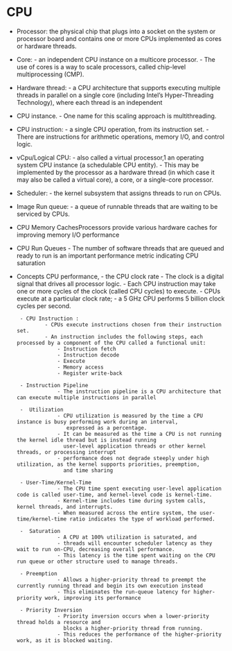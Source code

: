
# CPU 

 - Processor: the physical chip that plugs into a socket on the system or processor board and 
              contains one or more CPUs implemented as cores or hardware threads.
 
 - Core: 
            - an independent CPU instance on a multicore processor. 
            - The use of cores is a way to scale processors, called chip-level multiprocessing (CMP). 
 
 - Hardware thread: 
            - a CPU architecture that supports executing multiple threads in parallel
              on a single core (including Intel’s Hyper-Threading Technology), where each thread is an independent 
 
 - CPU instance.
            - One name for this scaling approach is multithreading. 
 
 - CPU instruction: 
            - a single CPU operation, from its instruction set. 
            - There are instructions for arithmetic operations, memory I/O, and control logic. 
 
 - vCpu/Logical CPU: 
            - also called a virtual processor,1 an operating system CPU instance (a schedulable CPU entity). 
            - This may be implemented by the processor as a hardware thread 
              (in which case it may also be called a virtual core), a core, or a single-core processor.

 - Scheduler:
            - the kernel subsystem that assigns threads to run on CPUs.

 - Image Run queue: 
            - a queue of runnable threads that are waiting to be serviced by CPUs. 


- CPU Memory CachesProcessors provide various hardware caches for improving memory I/O performance

- CPU Run Queues
           - The number of software threads that are queued and ready to
             run is an important performance metric indicating CPU saturation
              

 - Concepts CPU performance, 
        - the CPU clock rate 
                - The clock is a digital signal that drives all processor logic. 
                - Each CPU instruction may take one or more cycles of the clock (called CPU cycles) to execute. 
                - CPUs execute at a particular clock rate; 
                        - a 5 GHz CPU performs 5 billion clock cycles per second.

        - CPU Instruction :
                - CPUs execute instructions chosen from their instruction set. 
                - An instruction includes the following steps, each processed by a component of the CPU called a functional unit:
                    - Instruction fetch
                    - Instruction decode
                    - Execute
                    - Memory access
                    - Register write-back

        - Instruction Pipeline
                    - The instruction pipeline is a CPU architecture that can execute multiple instructions in parallel

        -  Utilization
                    - CPU utilization is measured by the time a CPU instance is busy performing work during an interval,
                       expressed as a percentage. 
                    - It can be measured as the time a CPU is not running the kernel idle thread but is instead running 
                      user-level application threads or other kernel threads, or processing interrupt
                    - performance does not degrade steeply under high utilization, as the kernel supports priorities, preemption, 
                      and time sharing

        - User-Time/Kernel-Time
                    - The CPU time spent executing user-level application code is called user-time, and kernel-level code is kernel-time. 
                    - Kernel-time includes time during system calls, kernel threads, and interrupts. 
                    - When measured across the entire system, the user-time/kernel-time ratio indicates the type of workload performed.

        -  Saturation
                    - A CPU at 100% utilization is saturated, and 
                    - threads will encounter scheduler latency as they wait to run on-CPU, decreasing overall performance. 
                    - This latency is the time spent waiting on the CPU run queue or other structure used to manage threads.

        - Preemption
                    - Allows a higher-priority thread to preempt the currently running thread and begin its own execution instead 
                    - This eliminates the run-queue latency for higher-priority work, improving its performance
                    
        - Priority Inversion
                    - Priority inversion occurs when a lower-priority thread holds a resource and 
                      blocks a higher-priority thread from running. 
                    - This reduces the performance of the higher-priority work, as it is blocked waiting.
